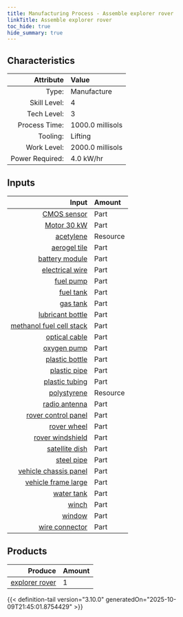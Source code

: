 ```yaml
---
title: Manufacturing Process - Assemble explorer rover
linkTitle: Assemble explorer rover
toc_hide: true
hide_summary: true
---
```

<!-- This is generated by the MarsSim HelpGenertor, do not edit. -->


## Characteristics

| Attribute      | Value |
|--------:|:------|
|Type:|Manufacture|
|Skill Level:|4|
|Tech Level:|3|
|Process Time:|1000.0 millisols|
|Tooling:|Lifting|
|Work Level:|2000.0 millisols|
|Power Required:|4.0 kW/hr|

## Inputs

| Input      | Amount |
|--------:|:------|
|[CMOS sensor](/docs/definitions/part/cmos-sensor)|Part|6|
|[Motor 30 kW](/docs/definitions/part/motor-30-kw)|Part|3|
|[acetylene](/docs/definitions/resource/acetylene)|Resource|2.0 kg|
|[aerogel tile](/docs/definitions/part/aerogel-tile)|Part|80|
|[battery module](/docs/definitions/part/battery-module)|Part|2|
|[electrical wire](/docs/definitions/part/electrical-wire)|Part|20|
|[fuel pump](/docs/definitions/part/fuel-pump)|Part|2|
|[fuel tank](/docs/definitions/part/fuel-tank)|Part|2|
|[gas tank](/docs/definitions/part/gas-tank)|Part|2|
|[lubricant bottle](/docs/definitions/part/lubricant-bottle)|Part|3|
|[methanol fuel cell stack](/docs/definitions/part/methanol-fuel-cell-stack)|Part|4|
|[optical cable](/docs/definitions/part/optical-cable)|Part|6|
|[oxygen pump](/docs/definitions/part/oxygen-pump)|Part|2|
|[plastic bottle](/docs/definitions/part/plastic-bottle)|Part|3|
|[plastic pipe](/docs/definitions/part/plastic-pipe)|Part|3|
|[plastic tubing](/docs/definitions/part/plastic-tubing)|Part|3|
|[polystyrene](/docs/definitions/resource/polystyrene)|Resource|15.0 kg|
|[radio antenna](/docs/definitions/part/radio-antenna)|Part|1|
|[rover control panel](/docs/definitions/part/rover-control-panel)|Part|1|
|[rover wheel](/docs/definitions/part/rover-wheel)|Part|12|
|[rover windshield](/docs/definitions/part/rover-windshield)|Part|2|
|[satellite dish](/docs/definitions/part/satellite-dish)|Part|1|
|[steel pipe](/docs/definitions/part/steel-pipe)|Part|3|
|[vehicle chassis panel](/docs/definitions/part/vehicle-chassis-panel)|Part|6|
|[vehicle frame large](/docs/definitions/part/vehicle-frame-large)|Part|3|
|[water tank](/docs/definitions/part/water-tank)|Part|2|
|[winch](/docs/definitions/part/winch)|Part|1|
|[window](/docs/definitions/part/window)|Part|2|
|[wire connector](/docs/definitions/part/wire-connector)|Part|20|

## Products


| Produce      | Amount |
|--------:|:------|
|[explorer rover](/docs/definitions/vehicle/explorer-rover)|1|



{{< definition-tail version="3.10.0" generatedOn="2025-10-09T21:45:01.8754429" >}}



